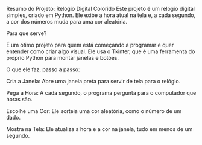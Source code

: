 Resumo do Projeto: Relógio Digital Colorido
Este projeto é um relógio digital simples, criado em Python. Ele exibe a hora atual na tela e, a cada segundo, a cor dos números muda para uma cor aleatória.

Para que serve?

É um ótimo projeto para quem está começando a programar e quer entender como criar algo visual. Ele usa o Tkinter, que é uma ferramenta do próprio Python para montar janelas e botões.

O que ele faz, passo a passo:

Cria a Janela: Abre uma janela preta para servir de tela para o relógio.

Pega a Hora: A cada segundo, o programa pergunta para o computador que horas são.

Escolhe uma Cor: Ele sorteia uma cor aleatória, como o número de um dado.

Mostra na Tela: Ele atualiza a hora e a cor na janela, tudo em menos de um segundo.
